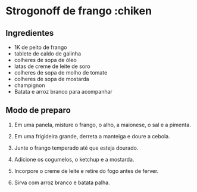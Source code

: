 # Strogonoff de frango :chiken

## **Ingredientes**
 - 1K de peito de frango
 - tablete de caldo de galinha 
 - colheres de sopa de óleo
 - latas de creme de leite de soro 
 - colheres de sopa de molho de tomate
 - colheres de sopa de mostarda
 - champignon
 - Batata e arroz branco para acompanhar

## **Modo de preparo**
1. Em uma panela, misture o frango, o alho, a maionese, o sal e a pimenta.

2. Em uma frigideira grande, derreta a manteiga e doure a cebola.

3. Junte o frango temperado até que esteja dourado.

4. Adicione os cogumelos, o ketchup e a mostarda.

5. Incorpore o creme de leite e retire do fogo antes de ferver.

6. Sirva com arroz branco e batata palha.